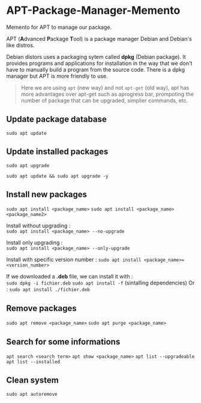 # APT-Package-Manager-Memento

Memento for APT to manage our package.

APT (**A**dvanced **P**ackage **T**ool) is a package manager Debian and Debian's like distros.

Debian distors uses a packaging sytem called **dpkg** (Debian package). It provides programs and applications for installation in the way that we don't have to manually build a program from the source code. There is a dpkg manager but APT is more friendly to use.

>Here we are using `apt` (new way) and not `apt-get` (old way), apt has more advantages over apt-get such as aprogress bar, prompoting the number of package that can be upgraded, simplier commands, etc.

## Update package database

`sudo apt update`

## Update installed packages

`sudo apt upgrade`

`sudo apt update && sudo apt upgrade -y`

## Install new packages

`sudo apt install <package_name>`
`sudo apt install <package_name> <package_name2>`

Install without upgrading :  
`sudo apt install <package_name> --no-upgrade`

Install only upgrading :  
`sudo apt install <package_name> --only-upgrade`

Install with specific version number :
`sudo apt install <package_name>=<version_number>`

If we downloaded a **.deb** file, we can install it with :  
`sudo dpkg -i fichier.deb`
`sudo apt install -f` (sintalling dependencies)
Or :
`sudo apt install ./fichier.deb`

## Remove packages

`sudo apt remove <package_name>`
`sudo apt purge <package_name>`

## Search for some informations

`apt search <search term>`
`apt show <package_name>`
`apt list --upgradeable`
`apt list --installed`

## Clean system

`sudo apt autoremove`

